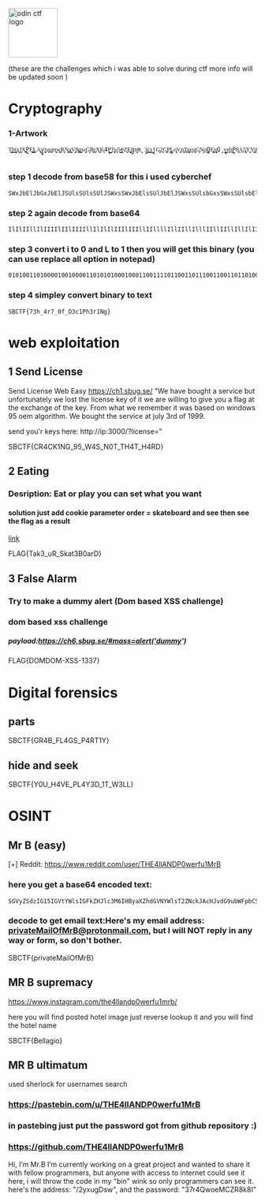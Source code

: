 


<img src="https://app.securebug.se/assets/CTF.svg" alt="odin ctf logo" style="height: 100px; width:100px;"/>



(these are the challenges which i was able to solve during ctf more info will be updated soon )


# Cryptography
### 1-Artwork 
```
T̢͖͇h̙͇t̡͙̼x̝͔͜J͎͎̦X̪̼͓P̟̝̝E͓͇͓L̦̼A̢͔̞y̟̙̪j͎̝͎u̢̦͔u̫͕͖m͓͙̝w͚͖̠R͎͔̟N̫͚̼a͕̫̺V̡͖͎8̡͜͜g̻͓̟w̢̘͍G̦͎̼B̞͖̟r̡̝͕X̟̼͜K͓͕4̘̼̦P͇͇T̢͔̟u͎͉̻5͙̠̻e̪̼̼Z͍̼E̺͚͉q̠̪̦n͉̙̝m̢̝̟3͙͚͜c͇̫s͖̝͔j̦̪G̫͙̦2̘͍̘C͚͎̞P͎̫͓L̠̙̼o̞͓̻V͍͍̞n̢͎͙T̞͎̠a̡̠͚y̞̟͎u̡͓̦G͓͎N̡͉o͎͉̫Q̝̠̺E̺͕͚q̻͓̙Q̡̫̻v͎͉̺e̢̟͎b̡͖P̙̼̙8̟͎͍A͔̠̞5̡͚Y̦̝͓Y͉͕͍i̡͜6̢̼N͉̟̫P̘͇̘W͇͙͜L̟̻̪s̝̦̘k͍̦͍d͇͕̼b̡̻͎v͎̻T̺͍t̪͙̠w̞̞͎A̺̼͇X͎̝͕a̝͕̪B͓̻͉B̦̻̫n̡̫̞R̞̟̪G͖̝͍t̘̞͜s͔͚v̘̼͜F̢̞̻3̫̦͕4͙̦̼8̺̪͚a̢̢̘M͙̞͓B̡͍͎6͙̙͍o͙͚͚u̢̻͓f͉͓̙R͔̼̞j͖̙͖B͖̺̝P̺̘̪z̦̺̙P̫͜u͎͕̪Q͙̠͍g̘͚͍z̡̙͜b͙̙k͕̟͇b̦̪G̝̼̼x͓͎̙m̢̙͕P̢̢̢r͉̝̦t͓̻e͕̝͉1̟̝̼A͎͖̪v͉͎͜t͖̟W͓͇P̦̘̻G̡̡͚q͇͖͜p͇̠͖G̠̼̼c̝̺͚7̻͇͎d͖̼͖b̦͙̠3̫͉̻M̢̟͙r̢̠͉c̪͍͔w̘̞5͕̞̪s͚̞Y̟͖3͇͎z͍̦͜7͎͓̝4̠͖͙E̡͔̦e͓͜4͕͉͚9͇̞W͙͔̝W̪͉̙i̢͇͍s͇̠̪m̞͉̟q̡̪̻K͉͎P̢̪͓C̝̦̫B̼̞͓m̠̪͕1͚̪̘u̠͕͜j̝͖͕8̢̞͍K̟̘͔9͎̝̟c̘͍͚u̙̺͔w̘̺͖W͎̼̠c̢͖͚U̢͖͎8̡̺E̘̦̙a͙͜͜R̡̪͖W͚̦̞R̼̝̠H̢̡̪a̡̫͎4͚̟̪z̠͔͖M͍͜v̪͙s͔̦̙e͚͍͜T̪̫n̢͎̼4͚̻̺e̢̢͎W͍̺̼r͉͕m͍͜W̢͙͔c̡̼͓A̘͉S͇͜L̫̼͇H͕͜n̙̠Z͇̘͍4͕͕̞6̢͉͉r͙͉͖X̡͇̠9͕̞W͓̺͍J̢̡͇e̢̘u̫͍͓9̢̡̫n̟͉̪4̝̠̘f͕̝͓n̺̺̪3̙̻̫M̠͚͎r͔̻͙R̫̠̙A͎̞͉X̡̺̟1̝̞͜g̢͍̦W͙͇̦4͉͔̟Y̺̼̻ț̟̞F͙̪̦f͇̼͜u͙̘͎L̡͉̻6̘͖̘v̠͎̺x͖̝̙w͙͍͖C̢͚͙k̘͓̼f̝͍͙M̘̻͉A͙͔̦X̟̫̺b̢͉̺9͎̺̻6͖͓͕v̢̞̻e̠͕̼R̡̟͜J̙͉̘f͍͔̪h̠͉u̝͉H͍͖̻X̞̫̦a̢͍͖W̡̠̙n̻̟͜9̟̝P̢̙̪t̼͚̟q̙͔̞4̡͚E͔͖͜2̝̻̙X̙̺͔j̫̪̞7̡͕͓L̢̦͓M̟̫͕g̫̫͉H͇̠͕e̪͔k̺̻̺U͓̠͍R͙͚͜N̼͚͕Z̢͓͜3̘̙o̢͓̞t̫̪̞U̦̪͓B̠̝͉q̡̞͇W͙͇͜Z̝̘͖i̝͕͙4̼͙͜d̡͚̝o̢͔L̡͖͕5̪̘̼H͎͍͔n͎͙͍i͍̫͉C̝͎̦z̫͓͉g̠̫͓P̙͎̞r͕͙̞8̺͉͙H͙͇͕u̼̠͜U̡͙͓R̠̺̻P̻͙͔V̺͖͚8̪͉9̡̫̼z͇͎D̙͖D̡̦͍o̟͇͜q̡̘͜x̡͙̙B̙̺͜N͍̺͔Z̢̻c̘͎A̢̡͚A̢̝A͇͓͜c̟̪͙5̘̞͇4̙̠͔i͉͍͎Q̪͕n̪̙̫y͔̠͜u͓̙̪Z̘͇p̡͎̦i͎̝͙6͉̺̘S͖͚̺H̝͚̪3͉̝͖e͓̠̠q̫̘̞w̘͖s͕͎͍W̼̻N̝͉͕4̡͎̝2̡̘̦m͉̟̻n̝͓͇k̼̼͕X̢̫͜a̢͖͜y̫̫͍U̺͚͔f͚͓c̪͜z̘͉̻k͚͜͜g͉̘̫W̙̫̘A͖͔N͕̺̞7̠̦̠i͕͎̙b̺̫̺w͎͇͇o͙͎͉8̪̠̺s̼͕̦X͔̻̝d̢̝Q͎̫̙1͙̫̻j̝͎̦X̫͙͉L͇͚̺K͓͎͖J̦̝̫4͔̙̼j̡͎͎3̟͔̞w̝͎͙d̺͙͜B͖̙͜U̫͜y̞̫͙V̺͚͜Y̻͜P̢̟̫W̦͍D͙̦G̝͜͜H̻̞̝V̙̘̞p̢̘͖m͔̻b͇͉͙Q͖̙̘a͕͉͜A͕͇8̢̝͕r̠͕͔k̟̘͚x̢̻6̢̝L̙͇A͉̠͜2͖͍̪9͍̟͇v̺͔̙P͚̝͜F̢̞̼h̝̘̪q̝͎G͇̺͜r̠͎̞1̞͕̝s͇̫̘u̻̝s͍̻̼Y̙̝̘p͙͔͚


```
### step 1 decode from base58 for this  i used cyberchef
```
SWxJbElJbGxJbElJSUlsSUlsSUlJSWxsSWxJbElsSUlJbElJSWxsSUlsbGxsSWxsSUlsbElsbGxJSWxsSUlsbElsbElsSUlJSWxJbGxsbGxJSWxsSWxJSUlsbGxJSWxJSUlsbElsbGxJbElsbGxsbElJbGxJSUlJSWxsSUlsbElJbElsbGxsbElsSUlJbElJSUlsbElJbGxJbGxJSUlsbElJbGxJSUlsSWxJbElJSUlJbGxJbElJSUlJbGxJSWxsSWxsbElJbElJSWxsSUlJbElsSUlsbGxJSWxsSUlsbGxJbGxsbGxJbA==
```
### step 2 again decode from base64 
```
IlIlIIllIlIIIIlIIlIIIIllIlIlIlIIIlIIIllIIllllIllIIllIlllIIllIIllIllIlIIIIlIlllllIIllIlIIIlllIIlIIIllIlllIlIlllllIIllIIIIIllIIllIIlIlllllIlIIIlIIIIllIIllIllIIIllIIllIIIlIlIlIIIIIllIlIIIIIllIIllIlllIIlIIIllIIIlIlIIlllIIllIIlllIlllllIl
```
### step 3 convert i to 0 and L to 1 then you will get this binary (you can use replace all option in notepad)
```
0101001101000010010000110101010001000110011110110011011100110011011010000101111100110100011100100011011101011111001100000110011001011111010001000011001101100011001100010101000001101000001100110111001000110001010011100110011101111101
```
### step 4 simpley convert binary to text
```
SBCTF{73h_4r7_0f_D3c1Ph3r1Ng}
```

# web exploitation 
## 1 Send License
Send License
Web    Easy    https://ch1.sbug.se/
"We have bought a service but unfortunately we lost the license key of it we are willing to give you a flag at the exchange of the key.
From what we remember it was based on windows 95 oem algorithm.
We bought the service at july 3rd of 1999.

send you'r keys here: http://ip:3000/?license=<your KEY>"


SBCTF{CR4CK1NG_95_W4S_N0T_TH4T_H4RD}

## 2 Eating 
### Desription: Eat or play you can set what you want
#### solution just add cookie parameter order = skateboard and see then see the flag as a result
<a href="https://ch5.sbug.se/">link</a>

FLAG{Tak3_uR_Skat3B0arD}

## 3 False Alarm
### Try to make a dummy alert (Dom based XSS challenge)
### dom based xss challenge 
##### payload:https://ch6.sbug.se/#mass=alert('dummy')

FLAG{DOMDOM-XSS-1337}

# Digital forensics
## parts 
SBCTF{GR4B_FL4GS_P4RT1Y}
## hide and seek
SBCTF{Y0U_H4VE_PL4Y3D_1T_W3LL}




# OSINT
## Mr B (easy)
[+] Reddit: https://www.reddit.com/user/THE4llANDP0werfu1MrB



### here you get a base64 encoded text:
```
SGVyZSdzIG15IGVtYWlsIGFkZHJlc3M6IHByaXZhdGVNYWlsT2ZNckJAcHJvdG9ubWFpbC5jb20sIGJ1dCBJIHdpbGwgTk9UIHJlcGx5IGluIGFueSB3YXkgb3IgZm9ybSwgc28gZG9uJ3QgYm90aGVyLg==
```
### decode to get email text:Here's my email address: privateMailOfMrB@protonmail.com, but I will NOT reply in any way or form, so don't bother.

SBCTF{privateMailOfMrB}




## MR B supremacy
https://www.instagram.com/the4llandp0werfu1mrb/

here you will find posted hotel image just reverse lookup it and you will find the hotel name


SBCTF{Bellagio}


## MR B ultimatum

used sherlock for usernames search 

### https://pastebin.com/u/THE4llANDP0werfu1MrB
### in pastebing just put the password got from github repository :)


### https://github.com/THE4llANDP0werfu1MrB

Hi, I’m Mr.B I’m currently working on a great project and wanted to share it with fellow programmers, but anyone with access to internet could see it here, i will throw the code in my "bin" wink so only programmers can see it. here's the address: "/2yxugDsw", and the password: "37r4QwoeMCZR8k8I"




